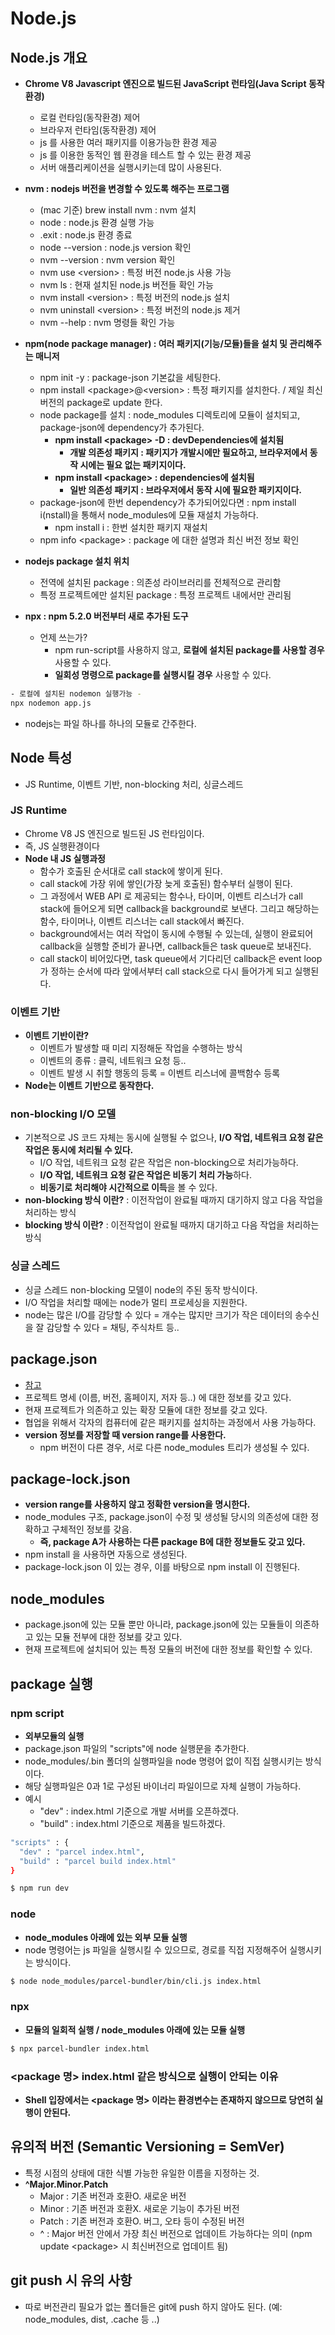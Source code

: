 # Node.js


## Node.js 개요

- **Chrome V8 Javascript 엔진으로 빌드된 JavaScript 런타임(Java Script 동작환경)**
  - 로컬 런타임(동작환경) 제어
  - 브라우저 런타임(동작환경) 제어
  - js 를 사용한 여러 패키지를 이용가능한 환경 제공
  - js 를 이용한 동적인 웹 환경을 테스트 할 수 있는 환경 제공
  - 서버 애플리케이션을 실행시키는데 많이 사용된다.

- **nvm : nodejs 버전을 변경할 수 있도록 해주는 프로그램**
  - (mac 기준) brew install nvm : nvm 설치
  - node : node.js 환경 실행 가능
  - .exit : node.js 환경 종료
  - node --version : node.js version 확인
  - nvm --version : nvm version 확인
  - nvm use \<version> : 특정 버전 node.js 사용 가능
  - nvm ls : 현재 설치된 node.js 버전들 확인 가능
  - nvm install \<version> : 특정 버전의 node.js 설치
  - nvm uninstall \<version> : 특정 버전의 node.js 제거
  - nvm --help : nvm 명령들 확인 가능

- **npm(node package manager) : 여러 패키지(기능/모듈)들을 설치 및 관리해주는 매니저**
  - npm init -y : package-json 기본값을 세팅한다.
  - npm install \<package\>@\<version\> : 특정 패키지를 설치한다. / 제일 최신 버전의 package로 update 한다.
  - node package를 설치 : node_modules 디렉토리에 모듈이 설치되고, package-json에 dependency가 추가된다.
    - **npm install \<package\> -D : devDependencies에 설치됨**
      - **개발 의존성 패키지 : 패키지가 개발시에만 필요하고, 브라우저에서 동작 시에는 필요 없는 패키지이다.**
    - **npm install \<package\> : dependencies에 설치됨**
      - **일반 의존성 패키지 : 브라우저에서 동작 시에 필요한 패키지이다.**
  - package-json에 한번 dependency가 추가되어있다면 : npm install i(nstall)을 통해서 node_modules에 모듈 재설치 가능하다.
    - npm install i : 한번 설치한 패키지 재설치
  - npm info \<package\> : package 에 대한 설명과 최신 버전 정보 확인

- **nodejs package 설치 위치**
  - 전역에 설치된 package : 의존성 라이브러리를 전체적으로 관리함
  - 특정 프로젝트에만 설치된 package : 특정 프로젝트 내에서만 관리됨

- **npx : npm 5.2.0 버전부터 새로 추가된 도구**
  - 언제 쓰는가?
    - npm run-script를 사용하지 않고, **로컬에 설치된 package를 사용할 경우** 사용할 수 있다.
    - **일회성 명령으로 package를 실행시킬 경우** 사용할 수 있다.

```bash
- 로컬에 설치된 nodemon 실행가능 -
npx nodemon app.js
```

- nodejs는 파일 하나를 하나의 모듈로 간주한다.


## Node 특성

- JS Runtime, 이벤트 기반, non-blocking 처리, 싱글스레드

### JS Runtime

- Chrome V8 JS 엔진으로 빌드된 JS 런타임이다.
- 즉, JS 실행환경이다
- **Node 내 JS 실행과정**
  - 함수가 호출된 순서대로 call stack에 쌓이게 된다.
  - call stack에 가장 위에 쌓인(가장 늦게 호출된) 함수부터 실행이 된다.
  - 그 과정에서 WEB API 로 제공되는 함수나, 타이머, 이벤트 리스너가 call stack에 들어오게 되면 callback을 background로 보낸다. 그리고 해당하는 함수, 타이머나, 이벤트 리스너는 call stack에서 빠진다.
  - background에서는 여러 작업이 동시에 수행될 수 있는데, 실행이 완료되어 callback을 실행할 준비가 끝나면, callback들은 task queue로 보내진다.
  - call stack이 비어있다면, task queue에서 기다리던 callback은 event loop가 정하는 순서에 따라 앞에서부터 call stack으로 다시 들어가게 되고 실행된다.

### 이벤트 기반

- **이벤트 기반이란?**
  - 이벤트가 발생할 때 미리 지정해둔 작업을 수행하는 방식
  - 이벤트의 종류 : 클릭, 네트워크 요청 등..
  - 이벤트 발생 시 취할 행동의 등록 = 이벤트 리스너에 콜백함수 등록
- **Node는 이벤트 기반으로 동작한다.**

### non-blocking I/O 모델

- 기본적으로 JS 코드 자체는 동시에 실행될 수 없으나, **I/O 작업, 네트워크 요청 같은 작업은 동시에 처리될 수 있다.**
  - I/O 작업, 네트워크 요청 같은 작업은 non-blocking으로 처리가능하다.
  - **I/O 작업, 네트워크 요청 같은 작업은 비동기 처리 가능**하다.
  - **비동기로 처리해야 시간적으로 이득**을 볼 수 있다.
- **non-blocking 방식 이란?** : 이전작업이 완료될 때까지 대기하지 않고 다음 작업을 처리하는 방식
- **blocking 방식 이란?** : 이전작업이 완료될 때까지 대기하고 다음 작업을 처리하는 방식

### 싱글 스레드

- 싱글 스레드 non-blocking 모델이 node의 주된 동작 방식이다.
- I/O 작업을 처리할 때에는 node가 멀티 프로세싱을 지원한다.
- node는 많은 I/O를 감당할 수 있다 = 개수는 많지만 크기가 작은 데이터의 송수신을 잘 감당할 수 있다 = 채팅, 주식차트 등..



## package.json
  
- [참고](https://edu.goorm.io/learn/lecture/557/%ED%95%9C-%EB%88%88%EC%97%90-%EB%81%9D%EB%82%B4%EB%8A%94-node-js/lesson/174371/package-json)
- 프로젝트 명세 (이름, 버전, 홈페이지, 저자 등..) 에 대한 정보를 갖고 있다.
- 현재 프로젝트가 의존하고 있는 확장 모듈에 대한 정보를 갖고 있다.
- 협업을 위해서 각자의 컴퓨터에 같은 패키지를 설치하는 과정에서 사용 가능하다.
- **version 정보를 저장할 때 version range를 사용한다.**
  - npm 버전이 다른 경우, 서로 다른 node_modules 트리가 생성될 수 있다.


## package-lock.json

- **version range를 사용하지 않고 정확한 version을 명시한다.**
- node_modules 구조, package.json이 수정 및 생성될 당시의 의존성에 대한 정확하고 구체적인 정보를 갖음.
  - **즉, package A가 사용하는 다른 package B에 대한 정보들도 갖고 있다.**
- npm install 을 사용하면 자동으로 생성된다.
- package-lock.json 이 있는 경우, 이를 바탕으로 npm install 이 진행된다.


## node_modules

- package.json에 있는 모듈 뿐만 아니라, package.json에 있는 모듈들이 의존하고 있는 모듈 전부에 대한 정보를 갖고 있다.
- 현재 프로젝트에 설치되어 있는 특정 모듈의 버전에 대한 정보를 확인할 수 있다. 


## package 실행

### npm script

- **외부모듈의 실행**
- package.json 파일의 "scripts"에 node 실행문을 추가한다.
- node_modules/.bin 폴더의 실행파일을 node 명령어 없이 직접 실행시키는 방식이다.
- 해당 실행파일은 0과 1로 구성된 바이너리 파일이므로 자체 실행이 가능하다.
- 예시
  - "dev" : index.html 기준으로 개발 서버를 오픈하겠다.
  - "build" : index.html 기준으로 제품을 빌드하겠다.

```bash
"scripts" : {
  "dev" : "parcel index.html",
  "build" : "parcel build index.html"
}

$ npm run dev
```

### node

- **node_modules 아래에 있는 외부 모듈 실행**
- node 명령어는 js 파일을 실행시킬 수 있으므로, 경로를 직접 지정해주어 실행시키는 방식이다.

```bash
$ node node_modules/parcel-bundler/bin/cli.js index.html
```

### npx

- **모듈의 일회적 실행 / node_modules 아래에 있는 모듈 실행**

```bash
$ npx parcel-bundler index.html
```

### \<package 명\> index.html 같은 방식으로 실행이 안되는 이유

- **Shell 입장에서는 \<package 명\> 이라는 환경변수는 존재하지 않으므로 당연히 실행이 안된다.**


## 유의적 버전 (Semantic Versioning = SemVer)

- 특정 시점의 상태에 대한 식별 가능한 유일한 이름을 지정하는 것.
- **^Major.Minor.Patch**
  - Major : 기존 버전과 호환O. 새로운 버전
  - Minor : 기존 버전과 호환X. 새로운 기능이 추가된 버전
  - Patch : 기존 버전과 호환O. 버그, 오타 등이 수정된 버전
  - ^ : Major 버전 안에서 가장 최신 버전으로 업데이트 가능하다는 의미 (npm update \<package\> 시 최신버전으로 업데이트 됨)


## git push 시 유의 사항

- 따로 버전관리 필요가 없는 폴더들은 git에 push 하지 않아도 된다. (예: node_modules, dist, .cache 등 ..)


